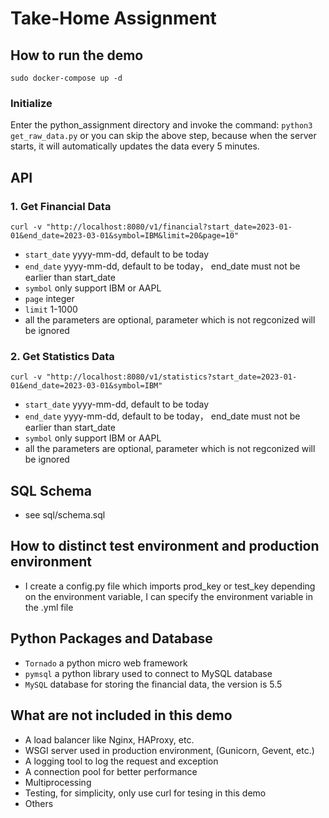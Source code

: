 # Take-Home Assignment

## How to run the demo
``` sudo docker-compose up -d  ```

### Initialize
Enter the python_assignment directory and invoke the command:
``` python3 get_raw_data.py ``` or you can skip the above step, because when the server starts, it will automatically updates the data every 5 minutes.

## API
### 1. Get Financial Data
``` 
curl -v "http://localhost:8080/v1/financial?start_date=2023-01-01&end_date=2023-03-01&symbol=IBM&limit=20&page=10"
```
* ```start_date``` yyyy-mm-dd, default to be today
* ```end_date``` yyyy-mm-dd, default to be today， end_date must not be earlier than start_date
* ```symbol``` only support IBM or AAPL
* ```page``` integer
* ```limit``` 1-1000   
* all the parameters are optional, parameter which is not regconized will be ignored


### 2. Get Statistics Data

```
curl -v "http://localhost:8080/v1/statistics?start_date=2023-01-01&end_date=2023-03-01&symbol=IBM"
```
 * ```start_date``` yyyy-mm-dd, default to be today
 * ```end_date``` yyyy-mm-dd, default to be today， end_date must not be earlier than start_date
 * ```symbol``` only support IBM or AAPL
 * all the parameters are optional, parameter which is not regconized will be ignored

## SQL Schema
 * see sql/schema.sql

## How to distinct test environment and production environment
 * I create a config.py file which imports prod_key or test_key depending on the environment variable, I can specify the environment variable in the .yml file

## Python Packages and Database
* ```Tornado``` a python micro web framework
* ```pymsql``` a python library used to connect to MySQL database
* ```MySQL``` database for storing the financial data, the version is 5.5

## What are not included in this demo
* A load balancer like Nginx, HAProxy, etc.
* WSGI server used in production environment, (Gunicorn, Gevent, etc.)
* A logging tool to log the request and exception
* A connection pool for better performance
* Multiprocessing
* Testing, for simplicity, only use curl for tesing in this demo
* Others

